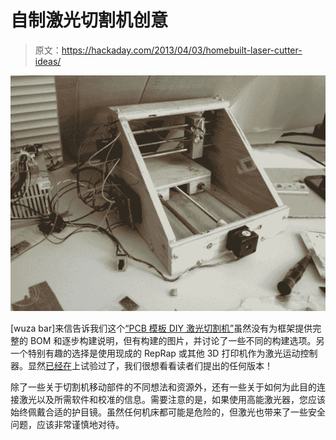 # 自制激光切割机创意

> 原文：<https://hackaday.com/2013/04/03/homebuilt-laser-cutter-ideas/>

[![Laser-Cutter](img/a73b3cfcdd438c3ddbea0932712b15b8.png)](http://hackaday.com/2013/04/03/homebuilt-laser-cutter-ideas/laser-cutter/)

[wuza bar]来信告诉我们这个[“PCB 模板 DIY 激光切割机”](http://hardwarebreakout.com/2013/03/diy-laser-cutter-for-pcb-stencils/ "DIY laser cutter")虽然没有为框架提供完整的 BOM 和逐步构建说明，但有构建的图片，并讨论了一些不同的构建选项。另一个特别有趣的选择是使用现成的 RepRap 或其他 3D 打印机作为激光运动控制器。显然[已经在](http://reprap.org/wiki/LaserCut_Mendel "Laser RepStrap")上试验过了，我们很想看看读者们提出的任何版本！

除了一些关于切割机移动部件的不同想法和资源外，还有一些关于如何为此目的连接激光以及所需软件和校准的信息。需要注意的是，如果使用高能激光器，您应该始终佩戴合适的护目镜。虽然任何机床都可能是危险的，但激光也带来了一些安全问题，应该非常谨慎地对待。